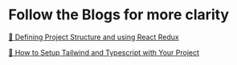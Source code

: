 # Follow the Blogs for more clarity

<a href="https://dev.to/lovepreetsingh/react-architectures-flux-vs-redux-249l" target="React Redux and Dir Structure">📍 Defining Project Structure and using React Redux</a>

<a href="https://www.smashingmagazine.com/2020/02/tailwindcss-react-project/" target="React Redux and Dir Structure">📍 How to Setup Tailwind and Typescript with Your Project</a>